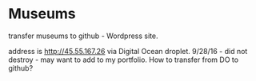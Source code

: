 # Museums
transfer museums to github - Wordpress site.

address is http://45.55.167.26 via Digital Ocean droplet.  9/28/16 - did not destroy - may want to add to my portfolio. How to transfer from DO to github?
